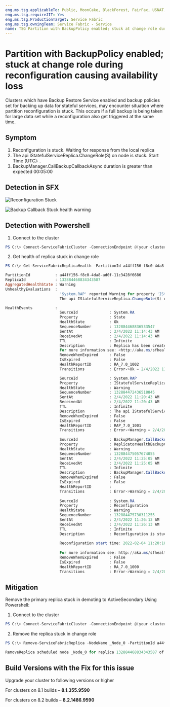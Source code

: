 ```yaml
---
eng.ms.tsg.applicableTo: Public, MoonCake, BlackForest, FairFax, USNAT, USSEC, 
eng.ms.tsg.requireJIT: Yes
eng.ms.tsg.ProductionTarget: Service Fabric 
eng.ms.tsg.owningTeam: Service Fabric - Service
name: TSG Partition with BackupPolicy enabled; stuck at change role during reconfiguration causing availability loss
---
```

# Partition with BackupPolicy enabled; stuck at change role during reconfiguration causing availability loss

Clusters which have Backup Restore Service enabled and backup policies set for backing up data for stateful services, may encounter situation where partition reconfiguration is stuck. This occurs if a full backup is being taken for large data set while a reconfiguration also get triggered at the same time.

## Symptom

1. Reconfiguration is stuck. Waiting for response from the local replica
2. The api IStatefulServiceReplica.ChangeRole(S) on node <nodename> is stuck. Start Time (UTC): <change role start time>.
3. BackupManager.CallBackupCallbackAsync duration is greater than expected 00:05:00

## Detection in SFX

![Reconfiguration Stuck](/images/BRS/ReconfigStuck.png)

![Backup Callback Stuck health warning](/images/BRS/BackupCallbackStuck.png)

## Detection with Powershell

1. Connect to the cluster

```powershell
PS C:\> Connect-ServiceFabricCluster -ConnectionEndpoint @(your cluster endpoint') -X509Credential -FindType FindByThumbprint -FindValue your cert thumbprint -StoreLocation CurrentUser -StoreName 'MY' -ServerCommonName @(your server cert commonname)
```

2. Get health of replica stuck in change role

```powershell
PS C:\> Get-ServiceFabricReplicaHealth -PartitionId a44ff156-f8c0-4da8-ad0f-11c3428f6686 -ReplicaOrInstanceId 132884468834343587`

PartitionId           : a44ff156-f8c0-4da8-ad0f-11c3428f6686
ReplicaId             : 132884468834343587
AggregatedHealthState : Warning
UnhealthyEvaluations  :
                        'System.RAP' reported Warning for property 'IStatefulServiceReplica.ChangeRole(S)Duration'.
                        The api IStatefulServiceReplica.ChangeRole(S) on node _Node_0 is stuck. Start Time (UTC): 2022-02-04 11:20:18.656.

HealthEvents          :
                        SourceId              : System.RA
                        Property              : State
                        HealthState           : Ok
                        SequenceNumber        : 132884468836533547
                        SentAt                : 2/4/2022 11:14:43 AM
                        ReceivedAt            : 2/4/2022 11:14:43 AM
                        TTL                   : Infinite
                        Description           : Replica has been created on_Node_0.
                        For more information see: <http://aka.ms/sfhealth>
                        RemoveWhenExpired     : False
                        IsExpired             : False
                        HealthReportID        : RA_7.0_1002
                        Transitions           : Error->Ok = 2/4/2022 11:14:43 AM, LastWarning = 1/1/0001 12:00:00 AM

                        SourceId              : System.RAP
                        Property              : IStatefulServiceReplica.ChangeRole(S)Duration
                        HealthState           : Warning
                        SequenceNumber        : 132884472436518845
                        SentAt                : 2/4/2022 11:20:43 AM
                        ReceivedAt            : 2/4/2022 11:20:43 AM
                        TTL                   : Infinite
                        Description           : The api IStatefulServiceReplica.ChangeRole(S) on node _Node_0 is stuck. Start Time (UTC): 2022-02-04 11:20:18.656.
                        RemoveWhenExpired     : False
                        IsExpired             : False
                        HealthReportID        : RAP_7.0_1001
                        Transitions           : Error->Warning = 2/4/2022 11:20:43 AM, LastOk = 1/1/0001 12:00:00 AM
                        
                        SourceId              : BackupManager.CallBackupCallbackAsync
                        Property              : ReplicatorHealthBackupCallbackSlow
                        HealthState           : Warning
                        SequenceNumber        : 132884475057674055
                        SentAt                : 2/4/2022 11:25:05 AM
                        ReceivedAt            : 2/4/2022 11:25:05 AM
                        TTL                   : Infinite
                        Description           : BackupManager.CallBackupCallbackAsync duration is greater than expected 00:05:00
                        RemoveWhenExpired     : False
                        IsExpired             : False
                        HealthReportID        : 
                        Transitions           : Error->Warning = 2/4/2022 11:25:05 AM, LastOk = 1/1/0001 12:00:00 AM
                        
                        SourceId              : System.RA
                        Property              : Reconfiguration
                        HealthState           : Warning
                        SequenceNumber        : 132884475730311255
                        SentAt                : 2/4/2022 11:26:13 AM
                        ReceivedAt            : 2/4/2022 11:26:13 AM
                        TTL                   : Infinite
                        Description           : Reconfiguration is stuck. Waiting for response from the local replica
                        
                        Reconfiguration start time: 2022-02-04 11:20:18.510. Reconfiguration phase start time: 2022-02-04 11:20:18.510.
                        
                        For more information see: http://aka.ms/sfhealth
                        RemoveWhenExpired     : False
                        IsExpired             : False
                        HealthReportID        : RA_7.0_1000
                        Transitions           : Error->Warning = 2/4/2022 11:26:13 AM, LastOk = 1/1/0001 12:00:00 AM 
```

## Mitigation

Remove the primary replica stuck in demoting to ActiveSecondary
Using Powershell:

1. Connect to the cluster

```powershell
PS C:\> Connect-ServiceFabricCluster -ConnectionEndpoint @(your cluster endpoint') -X509Credential -FindType FindByThumbprint -FindValue your cert thumbprint -StoreLocation CurrentUser -StoreName 'MY' -ServerCommonName @(your server cert commonname)
```

2. Remove the replica stuck in change role

```powershell
PS C:\> Remove-ServiceFabricReplica -NodeName _Node_0 -PartitionId a44ff156-f8c0-4da8-ad0f-11c3428f6686 -ReplicaOrInstanceId 132884468834343587 -ForceRemove

RemoveReplica scheduled node _Node_0 for replica 132884468834343587 of partition a44ff156-f8c0-4da8-ad0f-11c3428f6686.
```

## Build Versions with the Fix for this issue

Upgrade your cluster to following versions or higher

For clusters on 8.1 builds – **8.1.355.9590**

For clusters on 8.2 builds – **8.2.1486.9590**
